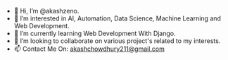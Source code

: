- 👋 Hi, I’m @akashzeno.
- 👀 I’m interested in AI, Automation, Data Science, Machine Learning and Web Development.
- 🌱 I’m currently learning Web Development With Django.
- 💞️ I’m looking to collaborate on various project's related to my interests.
- 📫 Contact Me On: akashchowdhury211@gmail.com

<!---
akashzeno/akashzeno is a ✨ special ✨ repository because its `README.md` (this file) appears on your GitHub profile.
You can click the Preview link to take a look at your changes.
--->
